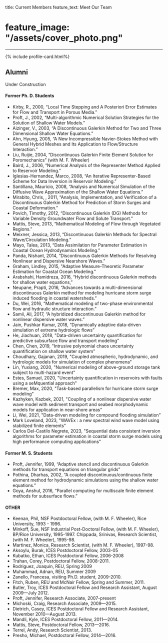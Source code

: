 title: Current Members
feature_text:  Meet Our Team


# feature_image: "/assets/cover_photo.png"

---


{% include profile-card.html%}


## Alumni


Under Construction

#### Former Ph. D. Students

* Kirby, R., 2000, “Local Time Stepping and A Posteriori Error Estimates for Flow and Transport in Porous Media.”
* Proft, J., 2002, “Multi-algorithmic Numerical Solution Strategies for the Solution of Shallow Water Models.”
* Aizinger, V., 2003, “A Discontinuous Galerkin Method for Two and Three Dimensional Shallow Water Equations.”
* Ahn, Hyung, 2005, “A New Incompressible Navier-Stokes Method with General Hybrid Meshes and Its Application to Flow/Structure Interaction.”
* Liu, Ruijie, 2004, “Discontinuous Galerkin Finite Element Solution for Poromechanics” (with M. F. Wheeler)
* Baird, J.,  2006, “Numerical Analysis of the Representer Method Applied to Reservoir Modeling.”
* Iglesias-Hernandez, Marco,  2008, “An Iterative Representer-Based Scheme for Data Inversion in Reservoir Modeling.”
* Santillana, Mauricio,  2008, “Analysis and Numerical Simulation of the Diffusive Wave Approximation of the Shallow Water Equations.”
* Mirabito, Chris, , 2011, “Analysis, Implementation, and Verification of a Discontinuous Galerkin Method for Prediction of Storm Surges and Coastal Deformation.”
* Povich, Timothy,  2012, “Discontinuous Galerkin (DG) Methods for Variable Density Groundwater Flow and Solute Transport.”
* Mattis, Steve,  2013, “Mathematical Modeling of Flow through Vegetated Regions.”
* Meixner, Jessica,  2013, “Discontinuous Galerkin Methods for Spectral Wave/Circulation
Modeling.”
* Mayo, Talea,  2013, “Data Assimilation for Parameter Estimation in Coastal Ocean
Hydrodynamics Modeling.”
* Panda, Nishant,  2014, “Discontinuous Galerkin Methods for Resolving Nonlinear and Dispersive
Nearshore Waves.”
* Graham, Lindley,  2015, "Adaptive Measure-Theoretic Parameter Estimation for Coastal Ocean Modeling."
* Arabshahi, Hamidreza,  2016, “Hybrid discontinuous Galerkin methods for shallow water equations,”
* Neupane, Prapti,  2016, “Advances towards a multi-dimensional discontinuous Galerkin method for modeling hurricane storm surge induced flooding in coastal watersheds.”
* Du, Wei,  2016, “Mathematical modeling of two-phase environmental flow and hydraulic structure interaction.”
* Samii, Ali,  2017, “A hybridized discontinuous Galerkin method for nonlinear dispersive water waves.”
* Jain, Pushkar Kumar,  2018, “Dynamically adaptive data-driven simulation of extreme hydrologic flows”
* He, Jiachuan, 2018, "Data-driven uncertainty quantification for predictive subsurface flow and transport modeling"
* Chen, Chen, 2019, "Intrusive polynomial chaos uncertainty quantification on shallow water system"
* Choudhary, Gajanan, 2019, "Coupled atmospheric, hydrodynamic, and hydrologic models for simulation of complex phenomena"
* Lin, Yuxiang, 2020, "Numerical modeling of above-ground storage tank subject to multi-hazard event"
* Estes, Samuel, 2020, "Uncertainty quantification in reservoirs with faults using a seMquential approach"
* Bremer, Max, 2020, "Task-based parallelism for hurricane storm surge modeling"
* Kazhyken, Kazbek, 2021, "Coupling of a nonlinear dispersive water wave model with sediment transport and seabed morphodynamic models for application in near-shore areas"
* Li, Wei, 2021, "Data-driven modeling for compound flooding simulation"
* Mark Loveland, 2023, "WAVEx : a new spectral wind wave model using stabilized finite elements"
* Carlos Del-Castilo Negrete, 2023, "Sequential data consistent inversion algorithms for parameter estimation in coastal storm surge models using high performance computing applications"

#### Former M. S. Students

* Proft, Jennifer, 1999, “Adaptive stencil and discontinuous Galerkin methods for transport equations on triangular grids”
* Pothina, Dharhas, 2002, “A coupled discontinuous/continuous finite element method for hydrodynamic simulations using the shallow water equations.”
* Goya, Anshul, 2016, “Parallel computing for multiscale finite element methods for subsurface flows.”

#### OTHER 
* Keenan, Phil, NSF Postdoctoral Fellow, (with M. F. Wheeler), Rice University, 1993 - 1996.
* Minkoff, Sue, NSF Industrial Post-Doctoral Fellow, (with M. F. Wheeler), BP/Rice University, 1995-1997. Chippada, Srinivas, Research Scientist, (with M. F. Wheeler), 1995-98.
* Martinez, Monica, Research Scientist, (with M. F. Wheeler), 1997-98.
* Aksoylu, Burak, ICES Postdoctoral Fellow, 2003-05
* Kubatko, Ethan, ICES Postdoctoral Fellow, 2006-2008
* Trahan, Corey, Postdoctoral Fellow, 2008-2011.
* Rodriguez, Joaquin, REU, Spring 2009
* Muhammad, Adnan, REU, Summer 2009
* Zanello, Francesa, visiting Ph.D. student, 2009-2010.
* Fitch, Ruben, REU and McNair Fellow, Spring and Summer, 2011.
* Butler, Troy, ICES Postdoctoral Fellow and Research Assistant, August 2009—July 2012.
* Proft, Jennifer, Research Associate, 2007-present
* Michoski, Craig, Research Associate, 2009—2015.
* Dietrich, Casey, ICES Postdoctoral Fellow and Research Assistant, November 2010—August 2013.
* Mandli, Kyle, ICES Postdoctoral Fellow, 2011—2014.
* Mattis, Steve, Postdoctoral Fellow, 2013—2016.
* Terrel, Andy, Research Scientist, 2013.
* Presho, Michael, Postdoctoral Fellow, 2014—2016.
